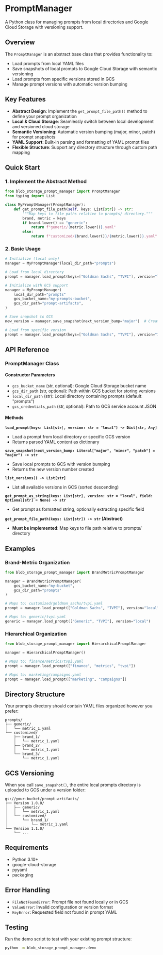 # PromptManager

A Python class for managing prompts from local directories and Google Cloud Storage with versioning support.

## Overview

The `PromptManager` is an abstract base class that provides functionality to:
- Load prompts from local YAML files
- Save snapshots of local prompts to Google Cloud Storage with semantic versioning
- Load prompts from specific versions stored in GCS
- Manage prompt versions with automatic version bumping

## Key Features

- **Abstract Design**: Implement the `get_prompt_file_path()` method to define your prompt organization
- **Local & Cloud Storage**: Seamlessly switch between local development and versioned cloud storage
- **Semantic Versioning**: Automatic version bumping (major, minor, patch) for prompt snapshots
- **YAML Support**: Built-in parsing and formatting of YAML prompt files
- **Flexible Structure**: Support any directory structure through custom path mapping

## Quick Start

### 1. Implement the Abstract Method

```python
from blob_storage_prompt_manager import PromptManager
from typing import List

class MyPromptManager(PromptManager):
    def get_prompt_file_path(self, keys: List[str]) -> str:
        """Map keys to file paths relative to prompts/ directory."""
        brand, metric = keys
        if brand.lower() == "generic":
            return f"generic/{metric.lower()}.yaml"
        else:
            return f"customized/{brand.lower()}/{metric.lower()}.yaml"
```

### 2. Basic Usage

```python
# Initialize (local only)
manager = MyPromptManager(local_dir_path="prompts")

# Load from local directory
prompt = manager.load_prompt(keys=["Goldman Sachs", "TVPI"], version="local")

# Initialize with GCS support
manager = MyPromptManager(
    local_dir_path="prompts"
    gcs_bucket_name="my-prompts-bucket",
    gcs_dir_path="prompt-artifacts",
)

# Save snapshot to GCS
new_version = manager.save_snapshot(next_version_bump="major")  # Creates "Version 1.0.0"

# Load from specific version
prompt = manager.load_prompt(keys=["Goldman Sachs", "TVPI"], version="1.0.0")
```

## API Reference

### PromptManager Class

#### Constructor Parameters

- `gcs_bucket_name` (str, optional): Google Cloud Storage bucket name
- `gcs_dir_path` (str, optional): Path within GCS bucket for storing versions
- `local_dir_path` (str): Local directory containing prompts (default: "prompts")
- `gcs_credentials_path` (str, optional): Path to GCS service account JSON

#### Methods

**`load_prompt(keys: List[str], version: str = "local") -> Dict[str, Any]`**
- Load a prompt from local directory or specific GCS version
- Returns parsed YAML content as dictionary

**`save_snapshot(next_version_bump: Literal["major", "minor", "patch"] = "major") -> str`**
- Save local prompts to GCS with version bumping
- Returns the new version number created

**`list_versions() -> List[str]`**
- List all available versions in GCS (sorted descending)

**`get_prompt_as_string(keys: List[str], version: str = "local", field: Optional[str] = None) -> str`**
- Get prompt as formatted string, optionally extracting specific field

**`get_prompt_file_path(keys: List[str]) -> str` (Abstract)**
- **Must be implemented**: Map keys to file path relative to prompts/ directory

## Examples

### Brand-Metric Organization

```python
from blob_storage_prompt_manager import BrandMetricPromptManager

manager = BrandMetricPromptManager(
    gcs_bucket_name="my-bucket",
    gcs_dir_path="prompts"
)

# Maps to: customized/goldman_sachs/tvpi.yaml
prompt = manager.load_prompt(["Goldman Sachs", "TVPI"], version="local")

# Maps to: generic/tvpi.yaml  
generic = manager.load_prompt(["Generic", "TVPI"], version="local")
```

### Hierarchical Organization

```python
from blob_storage_prompt_manager import HierarchicalPromptManager

manager = HierarchicalPromptManager()

# Maps to: finance/metrics/tvpi.yaml
prompt = manager.load_prompt(["finance", "metrics", "tvpi"])

# Maps to: marketing/campaigns.yaml
prompt = manager.load_prompt(["marketing", "campaigns"])
```

## Directory Structure

Your prompts directory should contain YAML files organized however you prefer:

```
prompts/
├── generic/
│   └── metric_1.yaml
└── customized/
    ├── brand_1/
    │   └── metric_1.yaml
    ├── brand_2/
    │   └── metric_1.yaml
    └── brand_3/
        └── metric_1.yaml
```

## GCS Versioning

When you call `save_snapshot()`, the entire local prompts directory is uploaded to GCS under a version folder:

```
gs://your-bucket/prompt-artifacts/
├── Version 1.0.0/
│   ├── generic/
│   │   └── metric_1.yaml
│   └── customized/
│       └── brand_1/
│           └── metric_1.yaml
└── Version 1.1.0/
    └── ...
```

## Requirements

- Python 3.10+
- google-cloud-storage
- pyyaml
- packaging

## Error Handling

- `FileNotFoundError`: Prompt file not found locally or in GCS
- `ValueError`: Invalid configuration or version format
- `KeyError`: Requested field not found in prompt YAML

## Testing

Run the demo script to test with your existing prompt structure:

```bash
python -m blob_storage_prompt_manager.demo
```
